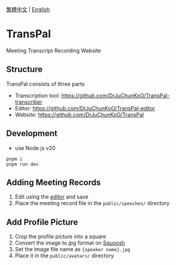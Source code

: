 [繁體中文](README.zh-TW.md) |
[English](README.md)

# TransPal

Meeting Transcript Recording Website

## Structure

TransPal consists of three parts

- Transcription tool: https://github.com/DrJuChunKoO/TransPal-transcriber
- Editor: https://github.com/DrJuChunKoO/TransPal-editor
- Website: https://github.com/DrJuChunKoO/TransPal

## Development

- use Node.js v20

```
pnpm i
pnpm run dev
```

## Adding Meeting Records

1. Edit using the [editor](https://transpal-editor.juchunko.com/) and save
2. Place the meeting record file in the `public/speeches/` directory

## Add Profile Picture

1. Crop the profile picture into a square
2. Convert the image to jpg format on [Squoosh](https://squoosh.app/)
3. Set the image file name as `{speaker name}.jpg`
4. Place it in the `public/avatars/` directory
